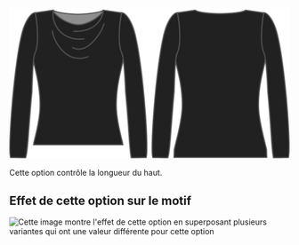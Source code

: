 ![L'option de bonus de longueur sur Diana](./lengthbonus.svg)

Cette option contrôle la longueur du haut.

## Effet de cette option sur le motif

![Cette image montre l'effet de cette option en superposant plusieurs variantes qui ont une valeur différente pour cette option](diana\_lengthbonus\_sample.svg "Effet de cette option sur le motif")
